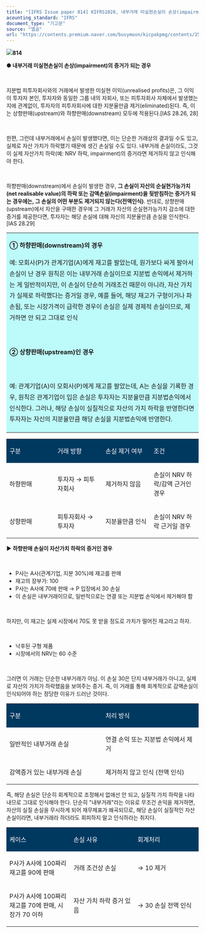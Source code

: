 ```yaml
---
title: "[IFRS Issue paper 814] KIFRS1028, 내부거래 미실현손실이 손상(impairment)의 증거가 되는 경우"
acounting_standard: "IFRS"
document_type: "기고문"
source: "엘곰"
url: "https://contents.premium.naver.com/busymoon/kicpakpmg/contents/250609182730231mr"
---
```

![](https://n2.news.naver.com/l.gif?type=content)**814**

**● 내부거래 미실현손실이 손상(impairment)의 증거가 되는 경우**

**​**

지분법 피투자회사와의 거래에서 발생한 미실현 이익(unrealised profits)은, 그 이익이 투자자 본인, 투자자와 동일한 그룹 내의 자회사, 또는 피투자회사 자체에서 발생했는지에 관계없이, 투자자의 피투자회사에 대한 지분율만큼 제거(eliminated)된다. 즉, 이는 상향판매(upstream)와 하향판매(downstream) 모두에 적용된다.\[IAS 28.26, 28\]

​

한편, 그런데 내부거래에서 손실이 발생했다면, 이는 단순한 거래상의 결과일 수도 있고, 실제로 자산 가치가 하락했기 때문에 생긴 손실일 수도 있다. 내부거래 손실이라도, 그것이 실제 자산가치 하락(예: NRV 하락, impairment)의 증거라면 제거하지 않고 인식해야 한다.

​

하향판매(downstream)에서 손실이 발생한 경우, **그 손실이 자산의 순실현가능가치(net realisable value)의 하락 또는 감액손실(impairment)을 뒷받침하는 증거가 되는 경우에는, 그 손실의 어떤 부분도 제거되지 않는다(전액인식)**. 반대로, 상향판매(upstream)에서 자산을 구매한 경우에 그 거래가 자산의 순실현가능가치 감소에 대한 증거를 제공한다면, 투자자는 해당 손실에 대해 자신의 지분율만큼 손실을 인식한다.\[IAS 28.29\]

<table style=""><tbody><tr><td colspan="3" rowspan="1" style="width: 99.99%; height: 129.0px;  background-color: #bdfbfa;"><div><p style="line-height:1.8;"><span style=""><b>① 하향판매(downstream)의 경우</b></span></p></div><div><p style="line-height:1.8;"><span style=""></span></p></div><div><p style="line-height:1.8;"><span style="">예: 모회사(P)가 관계기업(A)에게 재고를 팔았는데, 원가보다 싸게 팔아서 손실이 난 경우 원칙은 이는 내부거래 손실이므로 지분법 손익에서 제거하는 게 일반적이지만, 이 손실이 단순히 거래조건 때문이 아니라, 자산 가치가 실제로 하락했다는 증거일 경우, 예를 들어, 해당 재고가 구형이거나 파손됨, 또는 시장가격이 급락한 경우이 손실은 실제 경제적 손실이므로, 제거하면 안 되고 그대로 인식</span></p></div><div><p style="line-height:1.8;"><span style="">​</span></p></div><div><p style="line-height:1.8;"><span style=""><b>② 상향판매(upstream)인 경우</b></span></p></div><div><p style="line-height:1.8;"><span style=""><b>​</b></span></p></div><div><p style="line-height:1.8;"><span style="">예: 관계기업(A)이 모회사(P)에게 재고를 팔았는데, A는 손실을 기록한 경우, 원칙은 관계기업이 입은 손실은 투자자는 지분율만큼 지분법손익에서 인식한다. 그러나, 해당 손실이 실질적으로 자산의 가치 하락을 반영한다면 투자자는 자신의 지분율만큼 해당 손실을 지분법손익에 반영한다.</span></p></div></td></tr></tbody></table>

<table style=""><tbody><tr><td colspan="1" rowspan="1" style="width: 25.0%; height: 40.0px;  background-color: #003960;"><div><p style=""><span style="color:#ffffff;">구분</span></p></div></td><td colspan="1" rowspan="1" style="width: 25.0%; height: 40.0px;  background-color: #003960;"><div><p style=""><span style="color:#ffffff;">거래 방향</span></p></div></td><td colspan="1" rowspan="1" style="width: 25.0%; height: 40.0px;  background-color: #003960;"><div><p style=""><span style="color:#ffffff;">손실 제거 여부</span></p></div></td><td colspan="1" rowspan="1" style="width: 25.0%; height: 40.0px;  background-color: #003960;"><div><p style=""><span style="color:#ffffff;">조건</span></p></div></td></tr><tr><td colspan="1" rowspan="1" style="width: 25.0%; height: 40.0px;  "><div><p style=""><span style="">하향판매</span></p></div></td><td colspan="1" rowspan="1" style="width: 25.0%; height: 40.0px;  "><div><p style=""><span style="">투자자 → 피투자회사</span></p></div></td><td colspan="1" rowspan="1" style="width: 25.0%; height: 40.0px;  "><div><p style=""><span style="">제거하지 않음</span></p></div></td><td colspan="1" rowspan="1" style="width: 25.0%; height: 40.0px;  "><div><p style=""><span style="">손실이 NRV 하락/감액 근거인 경우</span></p></div></td></tr><tr><td colspan="1" rowspan="1" style="width: 25.0%; height: 40.0px;  "><div><p style=""><span style="">상향판매</span></p></div></td><td colspan="1" rowspan="1" style="width: 25.0%; height: 40.0px;  "><div><p style=""><span style="">피투자회사 → 투자자</span></p></div></td><td colspan="1" rowspan="1" style="width: 25.0%; height: 40.0px;  "><div><p style=""><span style="">지분율만큼 인식</span></p></div></td><td colspan="1" rowspan="1" style="width: 25.0%; height: 40.0px;  "><div><p style=""><span style="">손실이 NRV 하락 근거일 경우</span></p></div></td></tr></tbody></table>

**▶ 하향판매 손실이 자산가치 하락의 증거인 경우**

​

- P사는 A사(관계기업, 지분 30%)에 재고를 판매
- 재고의 장부가: 100
- P사는 A사에 70에 판매 → P 입장에서 30 손실
- 이 손실은 내부거래이므로, 일반적으로는 연결 또는 지분법 손익에서 제거해야 함

​

하지만, 이 재고는 실제 시장에서 70도 못 받을 정도로 가치가 떨어진 재고라고 하자.

​

- 낙후된 구형 제품
- 시장에서의 NRV는 60 수준

​

그러면 이 거래는 단순한 내부거래가 아님. 이 손실 30은 단지 내부거래가 아니고, 실제로 자산의 가치가 하락했음을 보여주는 증거. 즉, 이 거래를 통해 회계적으로 감액손실이 인식되어야 하는 정당한 이유가 드러난 것이다.

<table style=""><tbody><tr><td colspan="1" rowspan="1" style="width: 50.0%; height: 40.0px;  background-color: #003960;"><div><p style=""><span style="color:#ffffff;">구분</span></p></div></td><td colspan="1" rowspan="1" style="width: 50.0%; height: 40.0px;  background-color: #003960;"><div><p style=""><span style="color:#ffffff;">처리 방식</span></p></div></td></tr><tr><td colspan="1" rowspan="1" style="width: 50.0%; height: 40.0px;  "><div><p style=""><span style="">일반적인 내부거래 손실</span></p></div></td><td colspan="1" rowspan="1" style="width: 50.0%; height: 40.0px;  "><div><p style=""><span style="">연결 손익 또는 지분법 손익에서 제거</span></p></div></td></tr><tr><td colspan="1" rowspan="1" style="width: 50.0%; height: 40.0px;  "><div><p style=""><span style="">감액증거 있는 내부거래 손실</span></p></div></td><td colspan="1" rowspan="1" style="width: 50.0%; height: 40.0px;  "><div><p style=""><span style="">제거하지 않고 인식</span><span style=""> (전액 인식)</span></p></div></td></tr></tbody></table>

즉, 해당 손실은 단순히 회계적으로 조정해서 없애선 안 되고, 실질적 가치 하락을 나타내므로 그대로 인식해야 한다. 단순히 "내부거래"라는 이유로 무조건 손익을 제거하면, 자산의 실질 손실을 무시하게 되어 재무제표가 왜곡되므로, 해당 손실이 실질적인 자산손실이라면, 내부거래라 하더라도 회피하지 말고 인식하라는 취지다.

<table style=""><tbody><tr><td colspan="1" rowspan="1" style="width: 33.34%; height: 40.0px;  background-color: #003960;"><div><p style=""><span style="color:#ffffff;">케이스</span></p></div></td><td colspan="1" rowspan="1" style="width: 33.34%; height: 40.0px;  background-color: #003960;"><div><p style=""><span style="color:#ffffff;">손실 사유</span></p></div></td><td colspan="1" rowspan="1" style="width: 33.34%; height: 40.0px;  background-color: #003960;"><div><p style=""><span style="color:#ffffff;">회계처리</span></p></div></td></tr><tr><td colspan="1" rowspan="1" style="width: 33.34%; height: 40.0px;  "><div><p style=""><span style="">P사가 A사에 100짜리 재고를 90에 판매</span></p></div></td><td colspan="1" rowspan="1" style="width: 33.34%; height: 40.0px;  "><div><p style=""><span style="">거래 조건상 손실</span></p></div></td><td colspan="1" rowspan="1" style="width: 33.34%; height: 40.0px;  "><div><p style=""><span style="">→ 10 제거</span></p></div></td></tr><tr><td colspan="1" rowspan="1" style="width: 33.34%; height: 40.0px;  "><div><p style=""><span style="">P사가 A사에 100짜리 재고를 70에 판매, 시장가 70 이하</span></p></div></td><td colspan="1" rowspan="1" style="width: 33.34%; height: 40.0px;  "><div><p style=""><span style="">자산 가치 하락 증거 있음</span></p></div></td><td colspan="1" rowspan="1" style="width: 33.34%; height: 40.0px;  "><div><p style=""><span style="">→ </span><span style="">30 손실 전액 인식</span></p></div></td></tr></tbody></table>

​